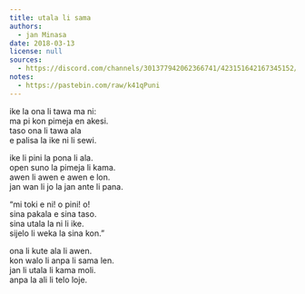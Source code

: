 ```yaml
---
title: utala li sama
authors:
  - jan Minasa
date: 2018-03-13
license: null
sources:
  - https://discord.com/channels/301377942062366741/423151642167345152/423154399121244170
notes:
  - https://pastebin.com/raw/k41qPuni
---
```


ike la ona li tawa ma ni:  \
ma pi kon pimeja en akesi.  \
taso ona li tawa ala  \
e palisa la ike ni li sewi.

ike li pini la pona li ala.  \
open suno la pimeja li kama.  \
awen li awen e awen e lon.  \
jan wan li jo la jan ante li pana.

“mi toki e ni! o pini! o!  \
sina pakala e sina taso.  \
sina utala la ni li ike.  \
sijelo li weka la sina kon.”

ona li kute ala li awen.  \
kon walo li anpa li sama len.  \
jan li utala li kama moli.  \
anpa la ali li telo loje.

<!--

The start is meant to be foreboding: warriors going off to some hellish dark land to fight "monsters". The tawa e palisa thing is about them moving their swords (a workaround for describing fighting/action). The second verse is a rant about the narrator essentially about the interconnectedness of all things. The third is the narrator's (I imagined an old wisewoman) warning to the soldiers, essentially an "If you go, you'll die" type thing. The fourth verse is meant to be quick and action-packed, but possibly confusing in tp. They didn't heed the warnings. A fog stirred. They started fighting, and of course everyone involved died. I tried to make it unclear whether they were even fighting anything, as my original idea for this was a kind of madness that grips them with the fog - by thinking they're fighting enemies, they're killing off their own selves. This reflects war I think - you go in thinking you'll banish some evil or other, but really that "evil" is just another face, another version of the infinite self, if you will. Internally, this refers to "battling inner demons" which actually have something to give. Externally, I would like to put a word in about a woman who quit the CIA because she realized that all the people on the "enemy's side" were essentially people and only doing what they thought would bring the most good to their country and families. Essentially, there's no difference.
The title reflects this. Maybe I should have made it "utala li sama e jan", but I guess "utala li sama" works too. War is the same. Both as this poem, and as a force that destroys both sides in the end, has people thinking they're doing good but in the end they're usually damaging some essential part of themselves instead.

-->
